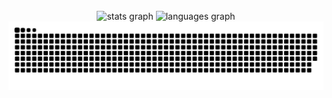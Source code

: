 <br clear="both">

<div align="center">
  <img src="https://github-readme-stats.vercel.app/api?username=JDDMR03&hide_title=false&hide_rank=false&show_icons=true&include_all_commits=true&count_private=false&disable_animations=false&theme=github_dark&locale=en&hide_border=true&order=1" height="150" alt="stats graph"  />
  <img src="https://github-readme-stats.vercel.app/api/top-langs?username=JDDMR03&locale=en&hide_title=false&layout=compact&card_width=320&langs_count=5&theme=github_dark&hide_border=true&order=2" height="150" alt="languages graph"  />

  <picture>
  <source media="(prefers-color-scheme: dark)" srcset="https://raw.githubusercontent.com/JDDMR03/JDDMR03/output/github-contribution-grid-snake-dark.svg">
  <source media="(prefers-color-scheme: light)" srcset="https://raw.githubusercontent.com/JDDMR03/JDDMR03/output/github-contribution-grid-snake.svg">
  <img alt="github contribution grid snake animation" src="https://raw.githubusercontent.com/JDDMR03/JDDMR03/output/github-contribution-grid-snake.svg">
</picture>
</div>

###